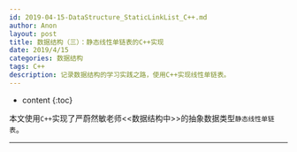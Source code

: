 ```yaml
---
id: 2019-04-15-DataStructure_StaticLinkList_C++.md
author: Anon
layout: post
title: 数据结构（三）：静态线性单链表的C++实现
date: 2019/4/15
categories: 数据结构
tags: C++
description: 记录数据结构的学习实践之路，使用C++实现线性单链表。
---
```



* content
{:toc}


本文使用`C++`实现了严蔚然敏老师<<数据结构中>>的抽象数据类型`静态线性单链表`。

___


<script src="https://gist.github.com/eMous/dfe67c1499512f9efc45350ea4ff797d.js"></script>

